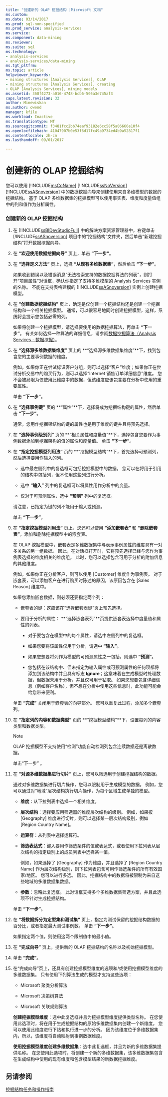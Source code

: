 ```yaml
---
title: "创建新的 OLAP 挖掘结构 |Microsoft 文档"
ms.custom: 
ms.date: 03/14/2017
ms.prod: sql-non-specified
ms.prod_service: analysis-services
ms.service: 
ms.component: data-mining
ms.reviewer: 
ms.suite: sql
ms.technology:
- analysis-services
- analysis-services/data-mining
ms.tgt_pltfrm: 
ms.topic: article
helpviewer_keywords:
- mining structures [Analysis Services], OLAP
- mining structures [Analysis Services], creating
- OLAP [Analysis Services], mining models
ms.assetid: 368f4273-a016-4748-bcb6-505a3e745af3
caps.latest.revision: 32
author: Minewiskan
ms.author: owend
manager: kfile
ms.workload: Inactive
ms.translationtype: MT
ms.sourcegitcommit: f3481fcc2bb74eaf93182e6cc58f5a06666e10f4
ms.openlocfilehash: 41047907b0e53f6d17fc49a9734ed4b9a52817f1
ms.contentlocale: zh-cn
ms.lasthandoff: 09/01/2017

---
```

# <a name="create-a-new-olap-mining-structure"></a>创建新的 OLAP 挖掘结构
  您可以使用 [!INCLUDE[msCoName](../../includes/msconame-md.md)] [!INCLUDE[ssNoVersion](../../includes/ssnoversion-md.md)] [!INCLUDE[ssASnoversion](../../includes/ssasnoversion-md.md)] 中的数据挖掘向导来创建使用来自多维模型的数据的挖掘结构。 基于 OLAP 多维数据集的挖掘模型可以使用事实表、维度和度量值组中的列和值作为分析属性。  
  
### <a name="to-create-a-new-olap-mining-structure"></a>创建新的 OLAP 挖掘结构  
  
1.  在 [!INCLUDE[ssBIDevStudioFull](../../includes/ssbidevstudiofull-md.md)] 中的解决方案资源管理器中，右键单击 [!INCLUDE[ssASnoversion](../../includes/ssasnoversion-md.md)] 项目中的“挖掘结构”文件夹，然后单击“新建挖掘结构”打开数据挖掘向导。  
  
2.  在 **“欢迎使用数据挖掘向导”** 页上，单击 **“下一步”**。  
  
3.  在 **“选择定义方法”** 页上，选择 **“从现有多维数据集”**，然后单击 **“下一步”**。  
  
     如果收到错误以及错误消息“无法检索支持的数据挖掘算法的列表”，则打开“项目属性”对话框，确认你指定了支持多维模型的 Analysis Services 实例的名称。 不能在支持表格建模的 [!INCLUDE[ssASnoversion](../../includes/ssasnoversion-md.md)] 实例上创建挖掘模型。  
  
4.  在 **“创建数据挖掘结构”** 页上，确定是仅创建一个挖掘结构还是创建一个挖掘结构和一个相关挖掘模型。 通常，可以很容易地同时创建挖掘模型，这样，系统将会提示您包括必需的列。  
  
     如果将创建一个挖掘模型，请选择要使用的数据挖掘算法，再单击 **“下一步”**。 有关如何选择一种算法的详细信息，请参阅[数据挖掘算法（Analysis Services - 数据挖掘）](../../analysis-services/data-mining/data-mining-algorithms-analysis-services-data-mining.md)。  
  
5.  在 **“选择源多维数据集维度”** 页上的 **“选择源多维数据集维度”**下，找到包含您的主要事例数据的维度。  
  
     例如，如果你正在尝试标识客户分组，则可以选择“客户”维度；如果你正在尝试分析交易中的购买行为，则可以选择“Internet 销售订单详细信息”维度。 您不会被局限为仅使用此维度中的数据，但该维度应该包含要在分析中使用的重要属性。  
  
     单击 **“下一步”**。  
  
6.  在 **“选择事例键”** 页的 **“属性”**下，选择将成为挖掘结构键的属性，然后单击 **“下一步”**。  
  
     通常，您用作挖掘架结构的键的属性也是用于维度的键并且将预先选择。  
  
7.  在 **“选择事例级别列”** 页的 **“相关属性和度量值”**下，选择包含您要作为事例数据添加到挖掘架构的值的属性和度量值。 单击 **“下一步”**。  
  
8.  在 **“指定挖掘模型列用法”** 页的 **“挖掘模型结构”**下，首先选择可预测列，然后选择要用作输入的列。  
  
    -   选中最左侧列中的复选框可包括挖掘模型中的数据。 您可以在将用于引用的结构中包括列，但不使用这些列进行分析。  
  
    -   选中 **“输入”** 列中的复选框可以将属性用作分析中的变量。  
  
    -   仅对于可预测属性，选中 **“预测”** 列中的复选框。  
  
     请注意，已指定为键的列不能用于输入或预测。  
  
     单击 **“下一步”**。  
  
9. 在 **“指定挖掘模型列用法”** 页上，您还可以使用 **“添加嵌套表”** 和 **“删除嵌套表”**，添加和删除挖掘模型中的嵌套表。  
  
     在 OLAP 挖掘模型中，嵌套表是多维数据集中与表示事例属性的维度具有一对多关系的另一组数据。 因此，在对话框打开时，它将预先选择已经与您作为事例表选择的维度相关的维度组。 此时，您可以选择包含可用于分析的附加信息的其他维度。  
  
     例如，如果你正在分析客户，则可以使用 [Customer] 维度作为事例表。 对于嵌套表，可以添加客户在进行购买时陈述的原因，该原因包含在 [Sales Reason] 维度中。  
  
     如果您添加嵌套数据，则必须还要指定两个列：  
  
    -   嵌套表的键：这应该在“选择嵌套表键”页上预先选择。  
  
    -   要用于分析的属性： **“选择嵌套表列”**页提供嵌套表选择中度量值和属性的列表。  
  
        -   对于要包含在模型中的每个属性，请选中左侧列中的复选框。  
  
        -   如果您要将该属性仅用于分析，请选中 **“输入”**。  
  
        -   如果您想要将列作为模型的可预测属性之一包括，则选中 **“预测”**。  
  
        -   您包括在该结构中、但未指定为输入属性或可预测属性的任何项都将添加到该结构中并且具有标志 **Ignore**；这意味着在生成模型时处理数据，但数据未用于分析，并且仅可用于钻取。 如果您想要包含详细信息（例如客户名称），但不想在分析中使用这些信息时，此功能可能会给您带来便利。  
  
     单击 **“完成”** 关闭用于嵌套表的向导部分。 您可以重复此过程，添加多个嵌套列。  
  
10. 在 **“指定列的内容和数据类型”** 页的 **“挖掘模型结构”**下，设置每列的内容类型和数据类型。  
  
    > [!NOTE]  
    >  OLAP 挖掘模型不支持使用“检测”功能自动检测列包含连续数据还是离散数据。  
  
     单击“下一步” 。  
  
11. 在 **“对源多维数据集进行切片”** 页上，您可以筛选用于创建挖掘结构的数据。  
  
     通过对多维数据集进行切片操作，您可以限制用于生成模型的数据。 例如，您可以通过对“地域”层次结构执行切片操作，为每个区域生成单独的模型。  
  
    -   **维度**：从下拉列表中选择一个相关维度。  
  
    -   **层次结构**：选择要应用筛选器的维度层次结构的级别。 例如，如果按 [Geography] 维度进行切片，则可以选择某一层次结构级别，例如 [Region Country Name]。  
  
    -   **运算符**：从列表中选择运算符。  
  
    -   **筛选表达式**：键入要用作筛选条件的值或表达式，或者使用下拉列表从层次结构的指定级别上的成员列表中选择某一值。  
  
         例如，如果选择了 [Geography] 作为维度，并且选择了 [Region Country Name] 作为层次结构级别，则下拉列表包含可用作筛选条件的所有有效国家/地区。 您可以进行多选。 因此，挖掘结构中的数据将被限制为来自这些地域的多维数据集数据。  
  
    -   **参数**：忽略此复选框。 此对话框支持多个多维数据集筛选方案，并且此选项不针对生成挖掘结构。  
  
     单击 **“下一步”**。  
  
12. 在 **“将数据拆分为定型集和测试集”** 页上，指定为测试保留的挖掘结构数据的百分比，或者指定最大测试事例数。 单击 **“下一步”**。  
  
     如果指定两个值，则使用这两个限制值中的最小值。  
  
13. 在 **“完成向导”** 页上，提供新的 OLAP 挖掘结构的名称以及初始挖掘模型。  
  
14. 单击 **“完成”**。  
  
15. 在“完成向导”页上，还具有创建挖掘模型维度的选项和/或使用挖掘模型维度的多维数据集。 只有使用下列算法生成的模型才支持这些选项：  
  
    -   Microsoft 聚类分析算法  
  
    -   Microsoft 决策树算法  
  
    -   Microsoft 关联规则算法  
  
     **创建挖掘模型维度**：选中此复选框并且为挖掘模型维度提供类型名称。 在您使用此选项时，将在用于生成挖掘结构的原始多维数据集内创建一个新维度。 您可以使用此维度进行下钻和执行进一步的分析。 因为该维度位于多维数据集内，所以，该维度将自动映射到事例数据维度。  
  
     **使用挖掘模型维度创建多维数据集**：选中此复选框，并且为新的多维数据集提供名称。 在您使用此选项时，将创建一个新的多维数据集，该多维数据集包含在生成结构中使用的现有维度和包含模型结果的新数据挖掘维度。  
  
## <a name="see-also"></a>另请参阅  
 [挖掘结构任务和操作指南](../../analysis-services/data-mining/mining-structure-tasks-and-how-tos.md)  
  
  

